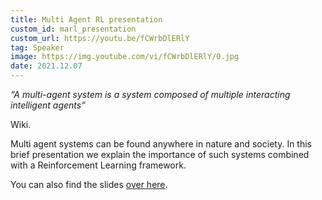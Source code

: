 ```yaml
---
title: Multi Agent RL presentation
custom_id: marl_presentation
custom_url: https://youtu.be/fCWrbDlERlY
tag: Speaker
image: https://img.youtube.com/vi/fCWrbDlERlY/0.jpg
date: 2021.12.07
---
```


*“A multi-agent system is a system composed of multiple interacting intelligent agents”* 

Wiki.

Multi agent systems can be found anywhere in nature and society. In this brief presentation we explain the importance of such systems combined with a Reinforcement Learning framework.

You can also find the slides [over here](https://docs.google.com/presentation/d/1kSkl8q1Z0Z8PLLq4t93ViAmN30JkjaSZbuKOcg-QO9g/edit?usp=sharing).